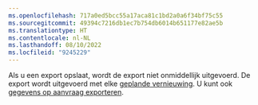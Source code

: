 ```yaml
---
ms.openlocfilehash: 717a0ed5bcc55a17aca81c1bd2a0a6f34bf75c55
ms.sourcegitcommit: 49394c7216db1ec7b754db6014b651177e82ae5b
ms.translationtype: HT
ms.contentlocale: nl-NL
ms.lasthandoff: 08/10/2022
ms.locfileid: "9245229"
---
```

Als u een export opslaat, wordt de export niet onmiddellijk uitgevoerd. De export wordt uitgevoerd met elke [geplande vernieuwing](../schedule-refresh.md). U kunt ook [gegevens op aanvraag exporteren](../export-destinations.md#run-exports-on-demand).